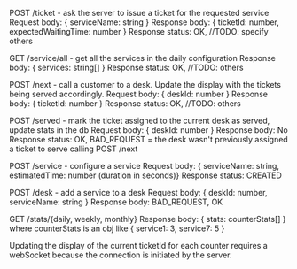 POST /ticket - ask the server to issue a ticket for the requested service
    Request body: { serviceName: string }
    Response body: { ticketId: number, expectedWaitingTime: number }
    Response status: OK, //TODO: specify others
    
GET /service/all - get all the services in the daily configuration
    Response body: { services: string[] }
    Response status: OK, //TODO: others

POST /next - call a customer to a desk. Update the display with the tickets being served accordingly.
    Request body: { deskId: number }
    Response body: { ticketId: number }
    Response status: OK, //TODO: others

POST /served - mark the ticket assigned to the current desk as served, update stats in the db
    Request body: { deskId: number }
    Response body: No
    Response status: OK, BAD_REQUEST = the desk wasn't previously assigned a ticket to serve calling POST /next

POST /service - configure a service
    Request body: { serviceName: string, estimatedTime: number (duration in seconds)}
    Response status: CREATED

POST /desk - add a service to a desk
    Request body: { deskId: number, serviceName: string }
    Response body: BAD_REQUEST, OK

GET /stats/{daily, weekly, monthly}
    Response body: { stats: counterStats[] } where counterStats is an obj like
        {
            service1: 3,
            service7: 5
        }

Updating the display of the current ticketId for each counter 
requires a webSocket because the connection is initiated by the server.